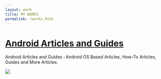 ```yaml
---
layout: work
title: MY WORKS
permalink: /works.html
---
```


# [Android Articles and Guides](https://github.com/zawzaww/android-articles/blob/android/README.md)
Android Articles and Guides : Android OS Based Articles, How-To Articles, Guides and More Articles.

<img src="https://s20.postimg.cc/9xg18kirx/android-logo.jpg" />



